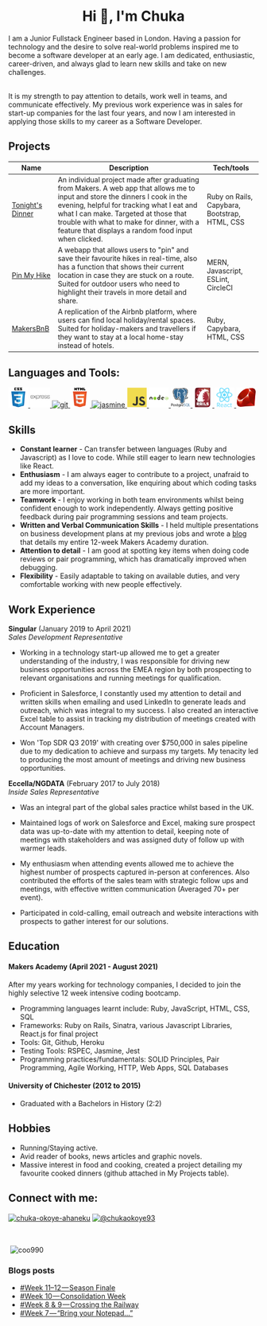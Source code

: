 <h1 align="center">Hi 👋, I'm Chuka</h1>
I am a Junior Fullstack Engineer based in London. Having a passion for technology and the desire to solve real-world problems inspired me to become a software developer at an early age. I am dedicated, enthusiastic, career-driven, and always glad to learn new skills and take on new challenges.

<br>It is my strength to pay attention to details, work well in teams, and communicate effectively. My previous work experience was in sales for start-up companies for the last four years, and now I am interested in applying those skills to my career as a Software Developer.

## Projects
| Name                         | Description       | Tech/tools        |
| ---------------------------- | ----------------- | ----------------- |
| [Tonight's Dinner][5] | An individual project made after graduating from Makers. A web app that allows me to input and store the dinners I cook in the evening, helpful for tracking what I eat and what I can make. Targeted at those that trouble with what to make for dinner, with a feature that displays a random food input when clicked. | Ruby on Rails, Capybara, Bootstrap, HTML, CSS |
| [Pin My Hike][1] | A webapp that allows users to "pin" and save their favourite hikes in real-time, also has a function that shows their current location in case they are stuck on a route. Suited for outdoor users who need to highlight their travels in more detail and share. | MERN, Javascript, ESLint, CircleCI |
| [MakersBnB][3] | A replication of the Airbnb platform, where users can find local holiday/rental spaces. Suited for holiday-makers and travellers if they want to stay at a local home-stay instead of hotels.  | Ruby, Capybara, HTML, CSS |

<h2 align="left">Languages and Tools:</h2>
<p align="left"> <a href="https://www.w3schools.com/css/" target="_blank"> <img src="https://raw.githubusercontent.com/devicons/devicon/master/icons/css3/css3-original-wordmark.svg" alt="css3" width="40" height="40"/> </a> <a href="https://expressjs.com" target="_blank"> <img src="https://raw.githubusercontent.com/devicons/devicon/master/icons/express/express-original-wordmark.svg" alt="express" width="40" height="40"/> </a> <a href="https://git-scm.com/" target="_blank"> <img src="https://www.vectorlogo.zone/logos/git-scm/git-scm-icon.svg" alt="git" width="40" height="40"/> </a> <a href="https://www.w3.org/html/" target="_blank"> <img src="https://raw.githubusercontent.com/devicons/devicon/master/icons/html5/html5-original-wordmark.svg" alt="html5" width="40" height="40"/> </a> <a href="https://jasmine.github.io/" target="_blank"> <img src="https://www.vectorlogo.zone/logos/jasmine/jasmine-icon.svg" alt="jasmine" width="40" height="40"/> </a> <a href="https://developer.mozilla.org/en-US/docs/Web/JavaScript" target="_blank"> <img src="https://raw.githubusercontent.com/devicons/devicon/master/icons/javascript/javascript-original.svg" alt="javascript" width="40" height="40"/> </a> <a href="https://nodejs.org" target="_blank"> <img src="https://raw.githubusercontent.com/devicons/devicon/master/icons/nodejs/nodejs-original-wordmark.svg" alt="nodejs" width="40" height="40"/> </a> <a href="https://www.postgresql.org" target="_blank"> <img src="https://raw.githubusercontent.com/devicons/devicon/master/icons/postgresql/postgresql-original-wordmark.svg" alt="postgresql" width="40" height="40"/> </a> <a href="https://rubyonrails.org" target="_blank"> <img src="https://raw.githubusercontent.com/devicons/devicon/master/icons/rails/rails-original-wordmark.svg" alt="rails" width="40" height="40"/> </a> <a href="https://reactjs.org/" target="_blank"> <img src="https://raw.githubusercontent.com/devicons/devicon/master/icons/react/react-original-wordmark.svg" alt="react" width="40" height="40"/> </a> <a href="https://www.ruby-lang.org/en/" target="_blank"> <img src="https://raw.githubusercontent.com/devicons/devicon/master/icons/ruby/ruby-original.svg" alt="ruby" width="40" height="40"/> </a> </p>

## Skills
- **Constant learner** - Can transfer between languages (Ruby and Javascript) as I love to code. While still eager to learn new technologies like React.
- **Enthusiasm** - I am always eager to contribute to a project, unafraid to add my ideas to a conversation, like enquiring about which coding tasks are more important. 
- **Teamwork** - I enjoy working in both team environments whilst being confident enough to work independently. Always getting positive feedback during pair programming sessions and team projects.
- **Written and Verbal Communication Skills** - I held multiple presentations on business development plans at my previous jobs and wrote a [blog][4] that details my entire 12-week Makers Academy duration.
- **Attention to detail** - I am good at spotting key items when doing code reviews or pair programming, which has dramatically improved when debugging.
- **Flexibility** - Easily adaptable to taking on available duties, and very comfortable working with new people effectively.

## Work Experience

**Singular** (January 2019 to April 2021)  
*Sales Development Representative*
- Working in a technology start-up allowed me to get a greater understanding of the industry, I was responsible for driving new business opportunities across the EMEA region by both prospecting to relevant organisations and running meetings for qualification.

- Proficient in Salesforce, I constantly used my attention to detail and written skills when emailing and used LinkedIn to generate leads and outreach, which was integral to my success. I also created an interactive Excel table to assist in tracking my distribution of meetings created with Account Managers.

- Won 'Top SDR Q3 2019' with creating over $750,000 in sales pipeline due to my dedication to achieve and surpass my targets. My tenacity led to producing the most amount of meetings and driving new business opportunities.

**Eccella/NGDATA** (February 2017 to July 2018)  
*Inside Sales Representative*
- Was an integral part of the global sales practice whilst based in the UK. 
- Maintained logs of work on Salesforce and Excel, making sure prospect data was up-to-date with my attention to detail, keeping note of meetings with stakeholders and was assigned duty of follow up with warmer leads.
 
- My enthusiasm when attending events allowed me to achieve the highest number of prospects captured in-person at conferences. Also contributed the efforts of the sales team with strategic follow ups and meetings, with effective written communication (Averaged 70+ per event).

- Participated in cold-calling, email outreach and website interactions with prospects to gather interest for our solutions.
 
## Education

#### Makers Academy (April 2021 - August 2021)
After my years working for technology companies, I decided to join the highly selective 12 week intensive coding bootcamp.

- Programming languages learnt include: Ruby, JavaScript, HTML, CSS, SQL
- Frameworks: Ruby on Rails, Sinatra, various Javascript Libraries, React.js for final project
- Tools: Git, Github, Heroku
- Testing Tools: RSPEC, Jasmine, Jest
- Programming practices/fundamentals: SOLID Principles, Pair Programming, Agile Working, HTTP, Web Apps, SQL Databases

#### University of Chichester (2012 to 2015)
- Graduated with a Bachelors in History (2:2)

## Hobbies
- Running/Staying active.
- Avid reader of books, news articles and graphic novels.
- Massive interest in food and cooking, created a project detailing my favourite cooked dinners (github attached in My Projects table).

[1]: https://github.com/frank-mck/pin-my-hike
[2]: https://github.com/Ashley-Slaney/acebook-smells-like-team-spirit
[3]: https://github.com/frank-mck/MakerBnB
[4]: https://chukaokoye93.medium.com/
[5]: https://github.com/coo990/tonights-dinner
[6]: https://makers.tech/

<h2 align="left">Connect with me:</h2>
<p align="left">
<a href="https://linkedin.com/in/chuka-okoye-ahaneku-682ba7b4" target="blank"><img align="center" src="https://raw.githubusercontent.com/rahuldkjain/github-profile-readme-generator/master/src/images/icons/Social/linked-in-alt.svg" alt="chuka-okoye-ahaneku" height="30" width="40" /></a>
<a href="https://medium.com/@chukaokoye93" target="blank"><img align="center" src="https://raw.githubusercontent.com/rahuldkjain/github-profile-readme-generator/master/src/images/icons/Social/medium.svg" alt="@chukaokoye93" height="30" width="40" /></a>
</p>
<br>
<p>&nbsp;<img align="center" src="https://github-readme-stats.vercel.app/api?username=coo990&show_icons=true&locale=en" alt="coo990" /></p>

### Blogs posts
<!-- BLOG-POST-LIST:START -->
- [#Week 11–12 — Season Finale](https://chukaokoye93.medium.com/week-11-12-season-finale-9af0d456d231?source=rss-5a6be8236bbf------2)
- [#Week 10 — Consolidation Week](https://chukaokoye93.medium.com/week-10-consolidation-week-d411639fd631?source=rss-5a6be8236bbf------2)
- [#Week 8 &amp; 9 — Crossing the Railway](https://chukaokoye93.medium.com/week-8-9-crossing-the-railway-60cd0b2217fe?source=rss-5a6be8236bbf------2)
- [#Week 7 — “Bring your Notepad…”](https://chukaokoye93.medium.com/week-7-bring-your-notepad-4acbd1af699?source=rss-5a6be8236bbf------2)
<!-- BLOG-POST-LIST:END -->

